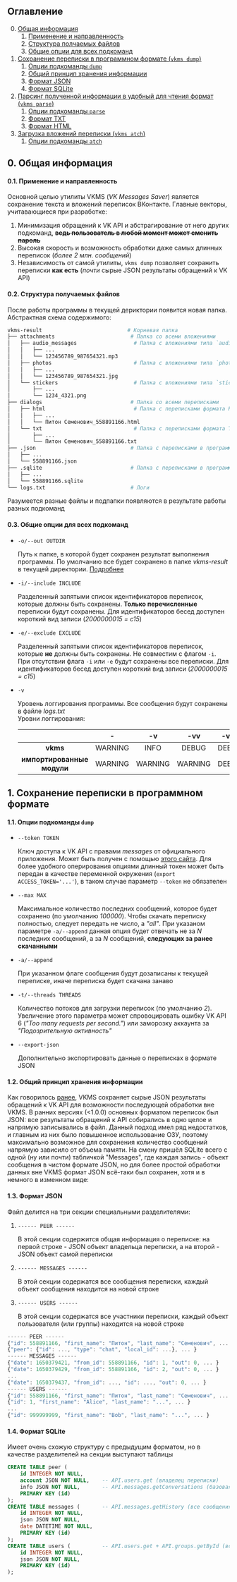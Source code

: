 ## Оглавление

0. [Общая информация](#0-общая-информация)
    1. [Применение и направленность](#01-применение-и-направленность)
    2. [Структура полчаемых файлов](#02-структура-получаемых-файлов)
    3. [Общие опции для всех подкоманд](#03-общие-опции-для-всех-подкоманд)
1. [Сохранение переписки в программном формате (`vkms dump`)](#1-сохранение-переписки-в-программном-формате)
    1. [Опции подкоманды `dump`](#11-опции-подкоманды-dump)
    2. [Общий принцип хранения информации](#12-общий-принцип-хранения-информации)
    3. [Формат JSON](#13-формат-json)
    4. [Формат SQLite](#14-формат-sqlite)
2. [Парсинг полученной информации в удобный для чтения формат (`vkms parse`)]()
    1. [Опции подкоманды `parse`]()
    2. [Формат TXT]()
    3. [Формат HTML]()
3. [Загрузка вложений переписки (`vkms atch`)]()
    1. [Опции подкоманды `atch`]()


## 0. Общая информация

#### 0.1. Применение и направленность

Основной целью утилиты VKMS (*VK Messages Saver*) является сохранение текста и вложений переписок ВКонтакте.
Главные векторы, учитавающиеся при разработке:

1. Минимизация обращений к VK API и абстрагирование от него других подкоманд, **~~ведь пользователь в любой момент может сменить пароль~~**
2. Высокая скорость и возможность обработки даже самых длинных переписок (*более 2 млн. сообщений*)
3. Независимость от самой утилиты, `vkms dump` позволяет сохранить переписки **как есть** (*почти* сырые JSON результаты обращений к VK API)

#### 0.2. Структура получаемых файлов

После работы программы в текущей дериктории появится новая папка. Абстрактная схема содержимого:

```sh
vkms-result                           # Корневая папка
├── attachments                        # Папка со всеми вложениями
│   ├── audio_messages                  # Папка с вложениями типа `audio_message`
│   │   ├── ...
│   │   └── 123456789_987654321.mp3
│   ├── photos                          # Папка с вложениями типа `photo`
│   │   ├── ...
│   │   └── 123456789_987654321.jpg
│   └── stickers                        # Папка с вложениями типа `sticker`
│       ├── ...
│       └── 1234_4321.png
├── dialogs                            # Папка со всеми переписками
│   ├── html                            # Папка с переписками формата HTML
│   │   ├── ...
│   │   └── Питон Семенович_558891166.html
│   └── txt                             # Папка с переписками формата TXT
│       ├── ...
│       └── Питон Семенович_558891166.txt
├── .json                              # Папка с переписками в программном формате JSON
│   ├── ...
│   └── 558891166.json
├── .sqlite                            # Папка с переписками в программном формате SQLite (+JSON)
│   ├── ...
│   └── 558891166.sqlite
└── logs.txt                           # Логи
```

Разумеется разные файлы и подпапки появляются в результате работы разных подкоманд


#### 0.3. Общие опции для всех подкоманд

- `-o/--out OUTDIR`

    Путь к папке, в которой будет сохранен результат выполнения программы.
    По умолчанию все будет сохранено в папке *vkms-result* в текущей директории.
    [Подробнее](#02-структура-получаемых-файлов)

- `-i/--include INCLUDE`

    Разделенный запятыми список идентификаторов переписок, которые должны быть сохранены.
    **Только перечисленные** переписки будут сохранены. Для идентификаторов бесед доступен
    короткий вид записи (*2000000015 = c15*)

- `-e/--exclude EXCLUDE`

    Разделенный запятыми список идентификаторов переписок, которые **не** должны быть сохранены.
    Не совместим с флагом `-i`. При отсутствии флага `-i` или `-e` будут сохранены все переписки.
    Для идентификаторов бесед доступен короткий вид записи (*2000000015 = c15*)

- `-v`

    Уровень логгирования программы. Все сообщения будут сохранены в файле *logs.txt* <br>
    Уровни логгирования:

    |                            | -       | -v      | -vv     | -vvv    |
    |:--------------------------:|:-------:|:-------:|:-------:|:-------:|
    | **vkms**                   | WARNING | INFO    | DEBUG   | DEBUG   |
    | **импортированные модули** | WARNING | WARNING | WARNING | DEBUG   |


## 1. Сохранение переписки в программном формате

#### 1.1. Опции подкоманды `dump`

- `--token TOKEN`

    Ключ доступа к VK API с правами *messages* от официального приложения. Может быть получен с
    помощью [этого сайта](https://vkhost.github.io/). Для более удобного оперирования опциями
    длинный токен может быть передан в качестве переменной окружения (`export ACCESS_TOKEN='...'`),
    в таком случае параметр `--token` не обязателен

- `--max MAX`

    Максимальное количество последних сообщений, которое будет сохранено (по умолчанию *100000*).
    Чтобы скачать переписку полностью, следует передать не число, а *"all"*. При указаном параметре
    `-a/--append` данная опция будет отвечать не за *N* последних сообщений, а за *N* сообщений,
    **следующих за ранее скачанными**

- `-a/--append`

    При указанном флаге сообщения будут дозаписаны к текущей переписке, иначе переписка будет скачана
    занаво

- `-t/--threads THREADS`

    Количество потоков для загрузки переписок (по умолчанию *2*). Увеличение этого параметра может
    спровоцировать ошибку VK API 6 (*"Too many requests per second."*) или заморозку аккаунта за
    *"Подозрительную активность"*

- `--export-json`

    Дополнительно экспортировать данные о переписках в формате JSON


#### 1.2. Общий принцип хранения информации

Как говорилось [ранее](#01-применение-и-направленность), VKMS сохраняет сырые JSON результаты обращений
к VK API для возможности последующей обработки вне VKMS. В ранних версиях (<1.0.0) основных форматом
переписок был JSON: все результаты обращений к API собирались в одно целое и напрямую записывались в
файл. Данный подход имел ряд недостатков, и главным из них было повышенное использование ОЗУ, поэтому
максимально возможное для сохранения количество сообщений напрямую зависило от объема памяти. На смену
пришёл SQLite всего с одной (ну или почти) табличкой "Messages", где каждая запись - объект сообщения
в чистом формате JSON, но для более простой обработки данных вне VKMS формат JSON всё-таки был сохранен,
хотя и в немного в изменном виде:

#### 1.3. Формат JSON

Файл делится на три секции специальными разделителями:

1. `------ PEER ------`

    В этой секции содержится общая информация о переписке: на первой строке - JSON
    объект владельца переписки, а на второй - JSON объект самой переписки

2. `------ MESSAGES ------`

    В этой секции содержатся все сообщения переписки, каждый объект сообщения
    находится на новой строке

3. `------ USERS ------`

    В этой секции содержатся все участники переписки, каждый объект пользователя (или
    группы) находится на новой строке


```js
------ PEER ------
{"id": 558891166, "first_name": "Питон", "last_name": "Семенович", ... }    // API.users.get (владелец переписки)
{"peer": {"id": ..., "type": "chat", "local_id": ...}, ... }                // API.messages.getConversations (базовая информация о переписке)
------ MESSAGES ------                                                      // API.messages.getHistory (все сообщения переписки)
{"date": 1650379421, "from_id": 558891166, "id": 1, "out": 0, ... }
{"date": 1650379429, "from_id": 558891166, "id": 2, "out": 0, ... }
...
{"date": 1650379437, "from_id": ..., "id": ..., "out": 0, ... }
------ USERS ------                                                         // API.users.get + API.groups.getById (все участники переписки, включая группы)
{"id": 558891166, "first_name": "Питон", "last_name": "Семенович", ... }
{"id": 1, "first_name": "Alice", "last_name": "...", ... }
...
{"id": 999999999, "first_name": "Bob", "last_name": "...", ... }
```

#### 1.4. Формат SQLite

Имеет очень схожую структуру с предыдущим форматом, но в качестве разделителей на секции выступают таблицы

```sql
CREATE TABLE peer (
    id INTEGER NOT NULL,
    account JSON NOT NULL,    -- API.users.get (владелец переписки)
    info JSON NOT NULL,       -- API.messages.getConversations (базовая информация о переписке)
    PRIMARY KEY (id)
);
CREATE TABLE messages (       -- API.messages.getHistory (все сообщения переписки)
    id INTEGER NOT NULL,
    json JSON NOT NULL,
    date DATETIME NOT NULL,
    PRIMARY KEY (id)
);
CREATE TABLE users (          -- API.users.get + API.groups.getById (все участники переписки, включая группы)
    id INTEGER NOT NULL,
    json JSON NOT NULL,
    PRIMARY KEY (id)
);
```
